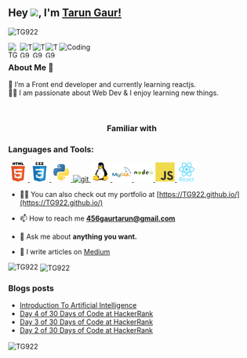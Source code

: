 <!--[![MasterHead](https://media-exp1.licdn.com/dms/imag...)](https://TG922.github.io)-->

## Hey <img src="https://github.com/TheDudeThatCode/TheDudeThatCode/blob/master/Assets/Hi.gif" width="29px">, I'm [Tarun Gaur!](https://www.linkedin.com/in/tarun-gaur-0164571bb) 
<!--<h3 align="center">A Guy trying to Figure-Out Stuff!!</h3>-->

<p align="left"> <img src="https://komarev.com/ghpvc/?username=TG922&label=Profile%20views&color=129e00&style=plastic" alt="TG922" /> </p>
<img align="right" alt="Coding" width="400" src="https://cdn.dribbble.com/users/2646423/screenshots/5507196/computer.gif">

<!--
**TG922/TG922** is a ✨ _special_ ✨ repository because its `README.md` (this file) appears on your GitHub profile.

Here are some ideas to get you started:

- 🔭 I’m currently working on ...
- 🌱 I’m currently learning ...
- 👯 I’m looking to collaborate on ...
- 🤔 I’m looking for help with ...
- 💬 Ask me about ...
- 📫 How to reach me: ...
- 😄 Pronouns: ...
- ⚡ Fun fact: ...
-->


<a href="https://in.linkedin.com/in/tarun-gaur-0164571bb">
  <img align="left" width="24px" src="https://cdn.jsdelivr.net/npm/simple-icons@v3/icons/linkedin.svg" alt="TG922" height="30" width="40" />
</a>

<a href="https://twitter.com/TarunGa32392635">
  <img align="left" width="26px" src="https://cdn.jsdelivr.net/npm/simple-icons@v3/icons/twitter.svg" alt="TG922" height="30" width="40" />
</a>

<a href="mailto:mailtome456gaurtarun@gmail.com">
  <img align="left" width="26px" src="https://cdn.jsdelivr.net/npm/simple-icons@v3/icons/gmail.svg" alt="TG922" height="30" width="40" />
</a>

<a href="https://instagram.com/gaurtarun98">
  <img align="left" width="26px" src="https://cdn.jsdelivr.net/npm/simple-icons@3.0.1/icons/instagram.svg" alt="TG922" height="30" width="40" />
</a>

<!-- <a href="https://TG922.github.io/">
  <img align="left" width="26px" src="https://cdn.jsdelivr.net/npm/simple-icons@v3/icons/medium.svg" alt="TG922" height="30" width="40" />
</a>-->

<br />


### About Me 🚀
🌱 I’m a Front end developer and currently learning reactjs. </br>
👨‍💻  I am passionate about Web Dev & I enjoy learning new things. </br>

<br>

<h3 align="center">Familiar with</h3>


<h3 align="left">Languages and Tools:</h3>
<p align="left">
  <a href="https://www.w3.org/html/" target="_blank"> <img src="https://raw.githubusercontent.com/devicons/devicon/master/icons/html5/html5-original-wordmark.svg" alt="html5" width="40" height="40"/> </a>
   <a href="https://www.w3schools.com/css/" target="_blank"> <img src="https://raw.githubusercontent.com/devicons/devicon/master/icons/css3/css3-original-wordmark.svg" alt="css3" width="40" height="40"/> </a>
  <a href="https://www.python.org" target="_blank"> <img src="https://raw.githubusercontent.com/devicons/devicon/master/icons/python/python-original.svg" alt="python" width="40" height="40"/> </a>
   <a href="https://git-scm.com/" target="_blank"> <img src="https://www.vectorlogo.zone/logos/git-scm/git-scm-icon.svg" alt="git" width="40" height="40"/> </a> 
   <a href="https://www.linux.org/" target="_blank"> <img src="https://raw.githubusercontent.com/devicons/devicon/master/icons/linux/linux-original.svg" alt="linux" width="40" height="40"/> </a>
  <a href="https://www.mysql.com/" target="_blank"> <img src="https://raw.githubusercontent.com/devicons/devicon/master/icons/mysql/mysql-original-wordmark.svg" alt="mysql" width="40" height="40"/> </a>
  <!-- <a href="https://expressjs.com" target="_blank"> <img src="https://raw.githubusercontent.com/devicons/devicon/master/icons/express/express-original-wordmark.svg" alt="express" width="40" height="40"/> </a>-->
   <a href="https://nodejs.org" target="_blank"> <img src="https://raw.githubusercontent.com/devicons/devicon/master/icons/nodejs/nodejs-original-wordmark.svg" alt="nodejs" width="40" height="40"/> </a>
  <!-- <a href="https://www.mongodb.com/" target="_blank"> <img src="https://raw.githubusercontent.com/devicons/devicon/master/icons/mongodb/mongodb-original-wordmark.svg" alt="mongodb" width="40" height="40"/> </a>-->
  <!-- <a href="https://getbootstrap.com" target="_blank"> <img src="https://raw.githubusercontent.com/devicons/devicon/master/icons/bootstrap/bootstrap-plain-wordmark.svg" alt="bootstrap" width="40" height="40"/> </a>-->
 <!-- <a href="https://firebase.google.com/" target="_blank"> <img src="https://www.vectorlogo.zone/logos/firebase/firebase-icon.svg" alt="firebase" width="40" height="40"/> </a>-->
 <a href="https://developer.mozilla.org/en-US/docs/Web/JavaScript" target="_blank"> <img src="https://raw.githubusercontent.com/devicons/devicon/master/icons/javascript/javascript-original.svg" alt="javascript" width="40" height="40"/> </a>
 <a href="https://reactjs.org/" target="_blank"> <img src="https://raw.githubusercontent.com/devicons/devicon/master/icons/react/react-original-wordmark.svg" alt="react" width="40" height="40"/> </a> 

<!-- <a href="https://reactnative.dev/" target="_blank"> <img src="https://reactnative.dev/img/header_logo.svg" alt="reactnative" width="40" height="40"/> </a>
<br>-->


- 👨‍💻 You can also check out my portfolio at [https://TG922.github.io/](https://TG922.github.io/)

- 📫 How to reach me **456gaurtarun@gmail.com**

<!--- ⚡ Fun fact **I think I am funny XD**-->

- 💬 Ask me about **anything you want.**

- 📝 I write articles on [Medium](https://TG922.medium.com)


<!--<h3 align="left">Languages and Tools:</h3>
<p align="left"> <a href="https://www.cprogramming.com/" target="_blank"> <img src="https://devicons.github.io/devicon/devicon.git/icons/c/c-original.svg" alt="c" width="40" height="40"/> </a> <a href="https://www.w3schools.com/cpp/" target="_blank"> <img src="https://devicons.github.io/devicon/devicon.git/icons/cplusplus/cplusplus-original.svg" alt="cplusplus" width="40" height="40"/> </a> <a href="https://www.w3schools.com/css/" target="_blank"> <img src="https://devicons.github.io/devicon/devicon.git/icons/css3/css3-original-wordmark.svg" alt="css3" width="40" height="40"/> </a> <a href="https://www.figma.com/" target="_blank"> <img src="https://www.vectorlogo.zone/logos/figma/figma-icon.svg" alt="figma" width="40" height="40"/> </a> <a href="https://flutter.dev" target="_blank"> <img src="https://www.vectorlogo.zone/logos/flutterio/flutterio-icon.svg" alt="flutter" width="40" height="40"/> </a> <a href="https://git-scm.com/" target="_blank"> <img src="https://www.vectorlogo.zone/logos/git-scm/git-scm-icon.svg" alt="git" width="40" height="40"/> </a> <a href="https://www.w3.org/html/" target="_blank"> <img src="https://devicons.github.io/devicon/devicon.git/icons/html5/html5-original-wordmark.svg" alt="html5" width="40" height="40"/> </a> <a href="https://www.linux.org/" target="_blank"> <img src="https://devicons.github.io/devicon/devicon.git/icons/linux/linux-original.svg" alt="linux" width="40" height="40"/> </a> <a href="https://www.photoshop.com/en" target="_blank"> <img src="https://devicons.github.io/devicon/devicon.git/icons/photoshop/photoshop-plain.svg" alt="photoshop" width="40" height="40"/> </a> <a href="https://www.python.org" target="_blank"> <img src="https://devicons.github.io/devicon/devicon.git/icons/python/python-original.svg" alt="python" width="40" height="40"/> </a> </p>-->

<p><img align="left" src="https://github-readme-stats.vercel.app/api/top-langs?username=TG922&show_icons=true&locale=en&layout=compact" alt="TG922" /></p>

<p>&nbsp;<img align="center" src="https://github-readme-stats.vercel.app/api?username=TG922&show_icons=true&locale=en" alt="TG922" /></p>








<!-- ### 📕 Blog Posts
- [React-Redux : A basic intro for Back-end developers](https://tg.medium.com/react-redux-intro-for-back-end-developers-5113c0a498a9)
- [Add a README for your profile : GitHub feature](https://tg.medium.com/add-a-readme-for-your-profile-github-feature-8f1ac11cb112)
<br/>

![visitors](https://visitor-badge.laobi.icu/badge?page_id=TG922.TG922) -->








### Blogs posts
- [Introduction To Artificial Intelligence](https://kishan-rai99693.medium.com/introduction-to-artificial-intelligence-ab5caa846752?source=rss-798a94539838------2)
- [Day 4 of 30 Days of Code at HackerRank](https://kishan-rai99693.medium.com/day-4-of-30-days-of-code-at-hackerrank-abaa125bbb14?source=rss-798a94539838------2)
- [Day 3 of 30 Days of Code at HackerRank](https://kishan-rai99693.medium.com/day-3-of-30-days-of-code-at-hackerrank-1464a59d106b?source=rss-798a94539838------2)
- [Day 2 of 30 Days of Code at HackerRank](https://kishan-rai99693.medium.com/day-2-of-30-days-of-code-at-hackerrank-e2fa2d2912f2?source=rss-798a94539838------2)

<p><img align="center" src="https://github-readme-streak-stats.herokuapp.com/?user=TG922&" alt="TG922" /></p>
